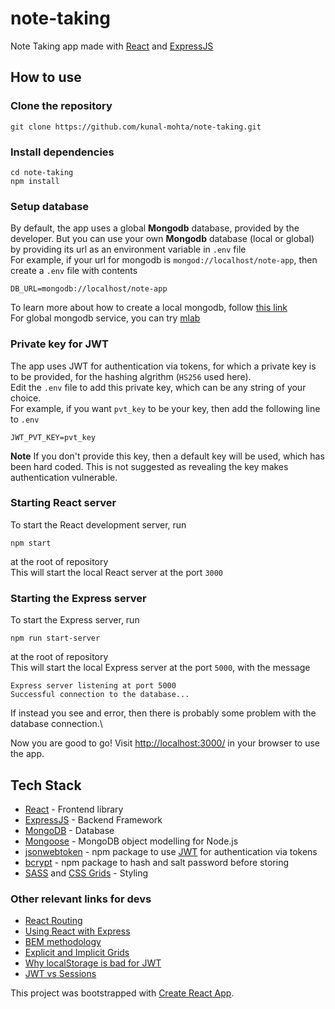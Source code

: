 # note-taking

Note Taking app made with [React](https://reactjs.org/) and [ExpressJS](http://expressjs.com/)

## How to use

### Clone the repository
```
git clone https://github.com/kunal-mohta/note-taking.git
```

### Install dependencies
```
cd note-taking
npm install
```

### Setup database
By default, the app uses a global **Mongodb** database, provided by the developer.
But you can use your own **Mongodb** database (local or global) by providing its url as an environment variable in `.env` file\
For example, if your url for mongodb is `mongod://localhost/note-app`, then create a `.env` file with contents
```
DB_URL=mongodb://localhost/note-app
```
To learn more about how to create a local mongodb, follow [this link](https://docs.mongodb.com/manual/installation/#supported-platforms)\
For global mongodb service, you can try [mlab](https://mlab.com/)

### Private key for JWT
The app uses JWT for authentication via tokens, for which a private key is to be provided, for the hashing algrithm (`HS256` used here).\
Edit the `.env` file to add this private key, which can be any string of your choice.\
For example, if you want `pvt_key` to be your key, then add the following line to `.env`
```
JWT_PVT_KEY=pvt_key
```
**Note** If you don't provide this key, then a default key will be used, which has been hard coded. This is not suggested as revealing the key makes authentication vulnerable.

### Starting React server
To start the React development server, run
```
npm start
```
at the root of repository\
This will start the local React server at the port `3000`

### Starting the Express server
To start the Express server, run 
```
npm run start-server
```
at the root of repository\
This will start the local Express server at the port `5000`, with the message 
```
Express server listening at port 5000
Successful connection to the database...
```
If instead you see and error, then there is probably some problem with the database connection.\

Now you are good to go!
Visit [http://localhost:3000/](http://localhost:3000/) in your browser to use the app.

## Tech Stack
- [React](https://reactjs.org/) - Frontend library
- [ExpressJS](http://expressjs.com/) - Backend Framework
- [MongoDB](https://www.mongodb.com/) - Database
- [Mongoose](http://mongoosejs.com/) - MongoDB object modelling for Node.js
- [jsonwebtoken](https://www.npmjs.com/package/jsonwebtoken) - npm package to use [JWT](https://jwt.io/) for authentication via tokens
- [bcrypt](https://www.npmjs.com/package/bcrypt) - npm package to hash and salt password before storing
- [SASS](https://sass-lang.com/) and [CSS Grids](https://css-tricks.com/snippets/css/complete-guide-grid/) - Styling

### Other relevant links for devs
- [React Routing](https://reacttraining.com/react-router/web/example/basic)
- [Using React with Express](https://dev.to/loujaybee/using-create-react-app-with-express)
- [BEM methodology](http://getbem.com/introduction/)
- [Explicit and Implicit Grids](https://css-tricks.com/difference-explicit-implicit-grids/)
- [Why localStorage is bad for JWT](https://dev.to/rdegges/please-stop-using-local-storage-1i04)
- [JWT vs Sessions](https://scotch.io/bar-talk/why-jwts-suck-as-session-tokens)

This project was bootstrapped with [Create React App](https://github.com/facebookincubator/create-react-app).
